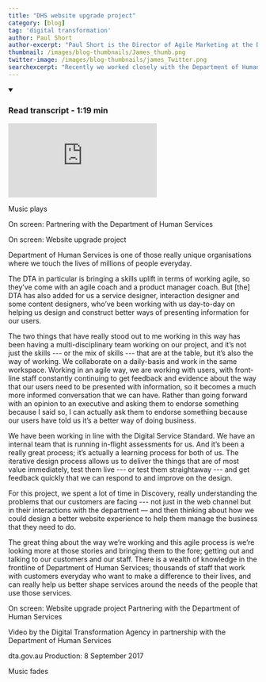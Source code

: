 ```yaml
---
title: "DHS website upgrade project"
category: [blog]
tag: 'digital transformation'
author: Paul Short
author-excerpt: "Paul Short is the Director of Agile Marketing at the Department of Human Services."
thumbnail: /images/blog-thumbnails/James_thumb.png
twitter-image: /images/blog-thumbnails/james_Twitter.png
searchexcerpt: "Recently we worked closely with the Department of Human Services (DHS) to improve the user experience of their website. Paul Short from DHS shares his experience partnering with us on this project."
---
```


<details open data-label="content-accordion-1-example" aria-expanded="false">
  <summary><h3>Read transcript - 1:19 min</h3></summary>
  <div class="accordion-panel" markdown="1">
  <iframe src="https://www.youtube-nocookie.com/embed/bspux5CZcyc?rel=0" frameborder="0" allowfullscreen></iframe>
</div>
<div class="embed-container">
    
Music plays

On screen:
Partnering with 
the Department 
of Human Services 

On screen:
Website 
upgrade project

Department of Human Services is one of those really unique organisations where we touch the lives of millions of people everyday.

The DTA in particular is bringing a skills uplift in terms of working agile, so they’ve come with an agile coach and a product manager coach. But [the] DTA has also added for us a service designer, interaction designer and some content designers, who’ve been working with us day-to-day on helping us design and construct better ways of presenting information for our users.

The two things that have really stood out to me working in this way has been having a multi-disciplinary team working on our project, and it’s not just the skills --- or the mix of skills --- that are at the table, but it’s also the way of working. We collaborate on a daily-basis and work in the same workspace. Working in an agile way, we are working with users, with front-line staff constantly continuing to get feedback and evidence about the way that our users need to be presented with information, so it becomes a much more informed conversation that we can have. Rather than going forward with an opinion to an executive and asking them to endorse something because I said so, I can actually ask them to endorse something because our users have told us it’s a better way of doing business.

We have been working in line with the Digital Service Standard. We have an internal team that is running in-flight assessments for us. And it’s been a really great process; it’s actually a learning process for both of us. 
The iterative design process allows us to deliver the things that are of most value immediately, test them live --- or test them straightaway --- and get feedback quickly that we can respond to and improve on the design. 

For this project, we spent a lot of time in Discovery, really understanding the problems that our customers are facing --- not just in the web channel but in their interactions with the department — and then thinking about how we could design a better website experience to help them manage the business that they need to do.

The great thing about the way we’re working and this agile process is we’re looking more at those stories and bringing them to the fore; getting out and talking to our customers and our staff. There is a wealth of knowledge in the frontline of Department of Human Services; thousands of staff that work with customers everyday who want to make a difference to their lives, and can really help us better shape services around the needs of the people that use those services. 

On screen:
Website upgrade project
Partnering with the Department of Human Services

Video by the Digital Transformation Agency
in partnership with the Department of Human Services

dta.gov.au
Production: 8 September 2017

Music fades
       
</div>
</details>

